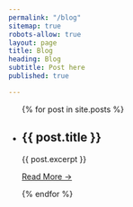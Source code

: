 ```yaml
---
permalink: "/blog"
sitemap: true
robots-allow: true
layout: page
title: Blog
heading: Blog
subtitle: Post here
published: true

---
```

<section>
	<div>
	<ul>
  		{% for post in site.posts %}
    	<li>
      		<h2>{{ post.title }}</h2>
			<div>
				<p>
					{{ post.excerpt }}
				</p>
				<p>
					<a href="{{ post.url }}">Read More &rarr;</a>
				</p>
			</div>
    	</li>
  		{% endfor %}
	</ul>
	</div>
</section>